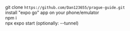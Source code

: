 git clone `https://github.com/Dan123655/prague-guide.git`  
install "expo go" app on your phone/emulator  
npm i  
npx expo start (optionally: --tunnel)
